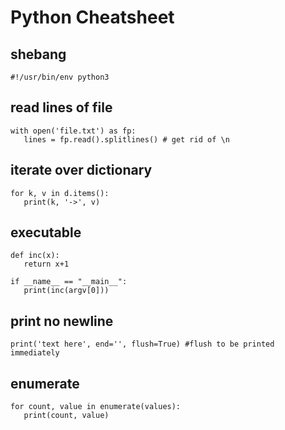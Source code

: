 # Python Cheatsheet

## shebang
```
#!/usr/bin/env python3
```

## read lines of file
```
with open('file.txt') as fp:
   lines = fp.read().splitlines() # get rid of \n
```

## iterate over dictionary
```
for k, v in d.items():
   print(k, '->', v)
```

## executable
```
def inc(x):
   return x+1
   
if __name__ == "__main__":
   print(inc(argv[0]))
```

## print no newline
```
print('text here', end='', flush=True) #flush to be printed immediately
```

## enumerate
```
for count, value in enumerate(values):
   print(count, value)
```
